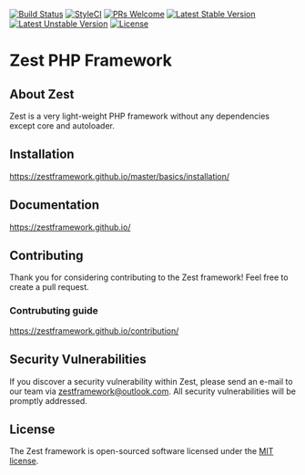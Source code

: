 [![Build Status](https://travis-ci.org/zestframework/Zest.svg?branch=master)](https://travis-ci.org/zestframework/Zest)
[![StyleCI](https://github.styleci.io/repos/133794233/shield?branch=master)](https://github.styleci.io/repos/133794233)
[![PRs Welcome](https://img.shields.io/badge/PRs-Welcome-brightgreen.svg)](https://zestframework.xyz/contribute/index)
[![Latest Stable Version](https://poser.pugx.org/softhub99/zest/v/stable)](https://packagist.org/packages/softhub99/zest)
[![Latest Unstable Version](https://poser.pugx.org/softhub99/zest/v/unstable)](https://packagist.org/packages/softhub99/zest)
[![License](https://poser.pugx.org/softhub99/zest/license)](https://packagist.org/packages/softhub99/zest)

# Zest PHP Framework 

## About Zest

Zest is a very light-weight PHP framework without any dependencies except core and autoloader.

## Installation

https://zestframework.github.io/master/basics/installation/

## Documentation

https://zestframework.github.io/

## Contributing

Thank you for considering contributing to the Zest framework! Feel free to create a pull request.
### Contrubuting guide

https://zestframework.github.io/contribution/

## Security Vulnerabilities

If you discover a security vulnerability within Zest, 
please send an e-mail to our team via [zestframework@outlook.com](mailto:zestframework@outlook.com). 
All security vulnerabilities will be promptly addressed.

## License

The Zest framework is open-sourced software 
licensed under the [MIT license](https://opensource.org/licenses/MIT).
